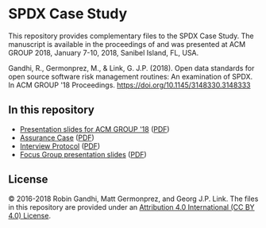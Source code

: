 # SPDX Case Study

This repository provides complementary files to the SPDX Case Study.
The manuscript is available in the proceedings of and was presented at ACM GROUP 2018, January 7-10, 2018, Sanibel Island, FL, USA.

Gandhi, R., Germonprez, M., & Link, G. J.P. (2018). Open data standards for open source software risk management routines: An examination of SPDX. In ACM GROUP '18 Proceedings. https://doi.org/10.1145/3148330.3148333

## In this repository
  * [Presentation slides for ACM GROUP '18](GroupPresentation.pptx) ([PDF](GroupPresentation.pdf))
  * [Assurance Case](AssuranceCase.png) ([PDF](AssuranceCase.pdf))
  * [Interview Protocol](InterviewProtocol.docx) ([PDF](InterviewProtocol.pdf))
  * [Focus Group presentation slides](FocusGroup.pptx) ([PDF](FocusGroup.pdf))


## License
&copy; 2016-2018 Robin Gandhi, Matt Germonprez, and Georg J.P. Link.
The files in this repository are provided under an <a href="https://creativecommons.org/licenses/by/4.0/">Attribution 4.0 International (CC BY 4.0) License</a>.
